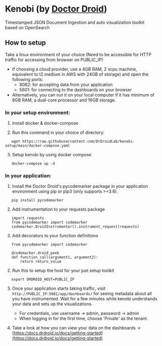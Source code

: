 # Kenobi (by [Doctor Droid](https://drdroid.io))
Timestamped JSON Document Ingestion and auto visualization toolkit based on OpenSearch

## How to setup
Take a linux environment of your choice (Need to be accessible for HTTP traffic for accessing from browser on PUBLIC_IP) <br>
* If choosing a cloud provider, use a 4GB RAM, 2 vcpu machine, equivalent to t2.medium in AWS with 24GB of storage) and open the following ports: <br>
   - 8082: for accepting data from your application <br>
   - 5601: for connecting to the dashboards on your browser <br>
* Alternatively, you can run it on your local computer if it has minimum of 8GB RAM, a dual-core processor and 16GB storage.

### In your setup environment:
1. Install docker & docker-compose

2. Run this command in your choice of directory:<br>
``` 
   wget https://raw.githubusercontent.com/DrDroidLab/kenobi-setup/main/docker-compose.yaml
```

3. Setup kenobi by using docker compose <br>
``` 
   docker-compose up -d 
```

### In your application:
1. Install the Doctor Droid's pycodemarker package in your application environment using pip or pip3 (only supports >=3.6).<br>
``` 
   pip install pycodemarker 
```

2. Add instrumentation to your requests package
``` 
   import requests
   from pycodemarker import codemarker
   codemarker.DroidInstrumentor().instrument_request(requests) 
```

3. Add decorators to your function definitions
``` 
   from pycodemarker import codemarker

   @codemarker.droid_peek
   def function_call(argument1, argument2):
       return return_value 
```

2. Run this to setup the host for your just setup toolkit <br>
``` 
   export DRDROID_HOST=PUBLIC_IP
 ```

3. Once your application starts taking traffic, visit ```http://PUBLIC_IP:5601/app/dashboards/``` for seeing metadata about all you have instrumented. Wait for a few minutes while kenobi understands your data and sets up the visualizations.
   - For credentials, use username -> admin, password -> admin
   - When logging in for the first time, choose 'Private' as the tenant.

4. Take a look at how you can view your data on the dashboards -> [https://docs.drdroid.io/docs/getting-started](https://docs.drdroid.io/docs/getting-started)
